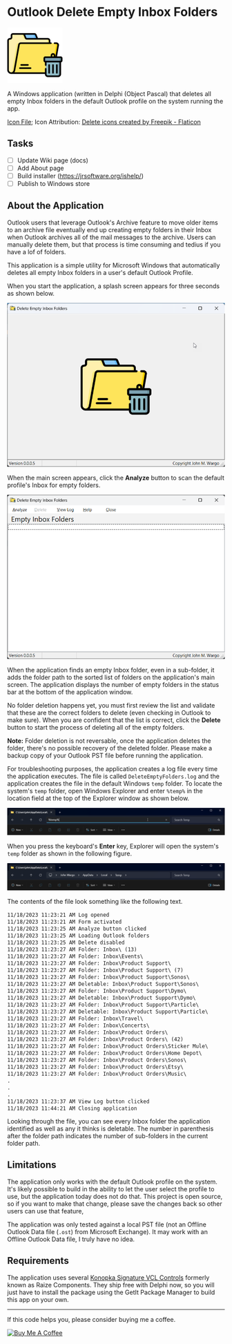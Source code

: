 # Outlook Delete Empty Inbox Folders

![App Icon](/icon/folder-128.png)

A Windows application (written in Delphi (Object Pascal) that deletes all empty Inbox folders in the default Outlook profile on the system running the app. 

[Icon File](https://www.flaticon.com/free-icon/folder_4080842?term=folder+delete&page=1&position=31&origin=search&related_id=4080842); Icon Attribution: <a href="https://www.flaticon.com/free-icons/delete" title="delete icons">Delete icons created by Freepik - Flaticon</a>

## Tasks

- [ ] Update Wiki page (docs)
- [ ] Add About page
- [ ] Build installer (https://jrsoftware.org/ishelp/)
- [ ] Publish to Windows store

## About the Application

Outlook users that leverage Outlook's Archive feature to move older items to an archive file eventually end up creating empty folders in their Inbox when Outlook archives all of the mail messages to the archive. Users can manually delete them, but that process is time consuming and tedius if you have a lof of folders. 

This application is a simple utility for Microsoft Windows that automatically deletes all empty Inbox folders in a user's default Outlook Profile. 

When you start the application, a splash screen appears for three seconds as shown below.

![Application Splash Screen](/images/figure-01.png)

When the main screen appears, click the **Analyze** button to scan the default profile's Inbox for empty folders. 

![Application Main Screen](/images/figure-02.png)

When the application finds an empty Inbox folder, even in a sub-folder, it adds the folder path to the sorted list of folders on the application's main screen. The application displays the number of empty folders in the status bar at the bottom of the application window.

No folder deletion happens yet, you must first review the list and validate that these are the correct folders to delete (even checking in Outlook to make sure). When you are confident that the list is correct, click the **Delete** button to start the process of deleting all of the empty folders. 

**Note:** Folder deletion is not reversable, once the application deletes the folder, there's no possible recovery of the deleted folder. Please make a backup copy of your Outlook PST file before running the application.

For troubleshooting purposes, the application creates a log file every time the application executes. The file is called `DeleteEmptyFolders.log` and the application creates the file in the default Windows `temp` folder. To locate the system's `temp` folder, open Windows Explorer and enter `%temp%` in the location field at the top of the Explorer window as shown below.

![Windows Explorer](/images/figure-03.png)

When you press the keyboard's **Enter** key, Explorer will open the system's `temp` folder as shown in the following figure.

![Windows Explorer Temp Folder](/images/figure-04.png)

The contents of the file look something like the following text.

```
11/18/2023 11:23:21 AM Log opened
11/18/2023 11:23:21 AM Form activated
11/18/2023 11:23:25 AM Analyze button clicked
11/18/2023 11:23:25 AM Loading Outlook folders
11/18/2023 11:23:25 AM Delete disabled
11/18/2023 11:23:27 AM Folder: Inbox\ (13)
11/18/2023 11:23:27 AM Folder: Inbox\Events\
11/18/2023 11:23:27 AM Folder: Inbox\Product Support\
11/18/2023 11:23:27 AM Folder: Inbox\Product Support\ (7)
11/18/2023 11:23:27 AM Folder: Inbox\Product Support\Sonos\
11/18/2023 11:23:27 AM Deletable: Inbox\Product Support\Sonos\
11/18/2023 11:23:27 AM Folder: Inbox\Product Support\Dymo\
11/18/2023 11:23:27 AM Deletable: Inbox\Product Support\Dymo\
11/18/2023 11:23:27 AM Folder: Inbox\Product Support\Particle\
11/18/2023 11:23:27 AM Deletable: Inbox\Product Support\Particle\
11/18/2023 11:23:27 AM Folder: Inbox\Travel\
11/18/2023 11:23:27 AM Folder: Inbox\Concerts\
11/18/2023 11:23:27 AM Folder: Inbox\Product Orders\
11/18/2023 11:23:27 AM Folder: Inbox\Product Orders\ (42)
11/18/2023 11:23:27 AM Folder: Inbox\Product Orders\Sticker Mule\
11/18/2023 11:23:27 AM Folder: Inbox\Product Orders\Home Depot\
11/18/2023 11:23:27 AM Folder: Inbox\Product Orders\Sonos\
11/18/2023 11:23:27 AM Folder: Inbox\Product Orders\Etsy\
11/18/2023 11:23:27 AM Folder: Inbox\Product Orders\Music\
.
.
.
11/18/2023 11:23:37 AM View Log button clicked
11/18/2023 11:44:21 AM Closing application
```

Looking through the file, you can see every Inbox folder the application identified as well as any it thinks is deletable. The number in parenthesis after the folder path indicates the number of sub-folders in the current folder path.


## Limitations

The application only works with the default Outlook profile on the system. It's likely possible to build in the ability to let the user select the profile to use, but the application today does not do that. This project is open source, so if you want to make that change, please save the changes back so other users can use that feature,

The application was only tested against a local PST file (not an Offline Outlook Data file (`.ost`) from Microsoft Exchange). It may work with an Offline Outlook Data file, I truly have no idea.


## Requirements

The application uses several [Konopka Signature VCL Controls](https://www.componentsource.com/product/konopka-signature-vcl-controls) formerly known as Raize Components. They ship free with Delphi now, so you will just have to install the package using the GetIt Package Manager to build this app on your own.

***

If this code helps you, please consider buying me a coffee.

<a href="https://www.buymeacoffee.com/johnwargo" target="_blank"><img src="https://cdn.buymeacoffee.com/buttons/default-orange.png" alt="Buy Me A Coffee" height="41" width="174"></a>